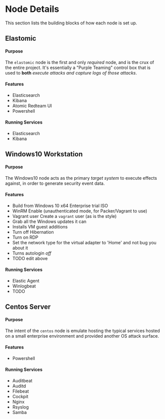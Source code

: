 # Node Details

This section lists the building blocks of how each node is set up.


## Elastomic

#### Purpose
The `elastomic` node is the first and only _required_ node, and is the crux of the entire project. It's essentially a "Purple Teaming" control box that is used to **both** _execute attacks and capture logs of those attacks_.


#### Features

* Elasticsearch
* Kibana
* Atomic Redteam UI
* Powershell


#### Running Services

* Elasticsearch
* Kibana


## Windows10 Workstation

#### Purpose

The Windows10 node acts as the primary _target system_ to execute effects against, in 
order to generate security event data.


#### Features

* Build from Windows 10 x64 Enterprise trial ISO
* WinRM Enable (unauthenticated mode, for Packer/Vagrant to use)
* Vagrant user Create a `vagrant` user (as is the style)
* Grab all the Windows updates it can
* Installs VM guest additions
* Turn off Hibernation
* Turn on RDP
* Set the network type for the virtual adapter to 'Home' and not bug you about it
* Turns autologin *off*
* TODO edit above


#### Running Services

* Elastic Agent
* Winlogbeat
* TODO


## Centos Server

#### Purpose
The intent of the `centos` node is emulate hosting the typical services hosted on a small enterprise environment and provided another OS attack surface.


#### Features

* Powershell


#### Running Services

* Auditbeat
* Auditd
* Filebeat
* Cockpit
* Nginx
* Rsyslog
* Samba